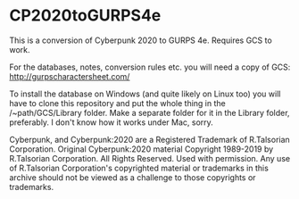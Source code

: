 # CP2020toGURPS4e
This is a conversion of Cyberpunk 2020 to GURPS 4e. Requires GCS to work.

For the databases, notes, conversion rules etc. you will need a copy of GCS:
http://gurpscharactersheet.com/

To install the database on Windows (and quite likely on Linux too) you will have to clone this repository and put the whole thing in the /~path/GCS/Library folder.
Make a separate folder for it in the Library folder, preferably.
I don't know how it works under Mac, sorry.

Cyberpunk, and Cyberpunk:2020 are a Registered Trademark of R.Talsorian Corporation. Original Cyberpunk:2020
material Copyright 1989-2019 by R.Talsorian Corporation. All Rights Reserved. Used with permission. Any use of
R.Talsorian Corporation's copyrighted material or trademarks in this archive should not be viewed as a challenge to those
copyrights or trademarks.
